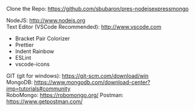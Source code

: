 Clone the Repo: https://github.com/sbubaron/pres-nodejsexpressmongo 

NodeJS: http://www.nodejs.org  
Text Editor (VSCode Recommended): http://www.vscode.com  
- Bracket Pair Colorizer
- Prettier
- Indent Rainbow
- ESLint
- vscode-icons

GIT (git for windows): https://git-scm.com/download/win  
MongoDB: https://www.mongodb.com/download-center?jmp=tutorials#community  
RoboMongo: https://robomongo.org/
Postman: https://www.getpostman.com/

